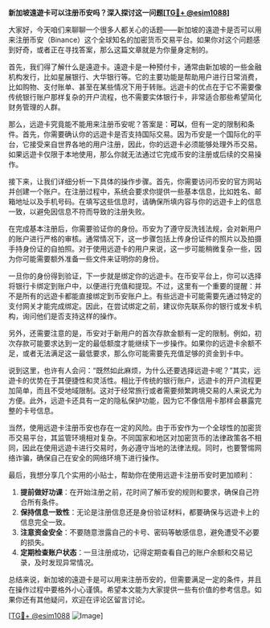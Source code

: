 **新加坡遠遊卡可以注册币安吗？深入探讨这一问题[[TG💪+ @esim1088](https://t.me/s/esim1088)]**

大家好，今天咱们来聊聊一个很多人都关心的话题——新加坡的遠遊卡是否可以用来注册币安（Binance）这个全球知名的加密货币交易平台。如果你对这个问题感到好奇，或者正在寻找答案，那么这篇文章就是为你量身定制的。

首先，我们得了解什么是遠遊卡。遠遊卡是一种预付卡，通常由新加坡的一些金融机构发行，比如星展银行、大华银行等。它的主要功能是帮助用户进行日常消费，比如购物、支付账单、甚至在某些情况下用于转账。远遊卡的优点在于它不需要像传统银行账户那样复杂的开户流程，也不需要实体银行卡，非常适合那些希望简化财务管理的人群。

那么，远遊卡究竟能不能用来注册币安呢？答案是：**可以**，但有一定的限制和条件。首先，你需要确认你的远遊卡是否支持国际交易。因为币安是一个国际化的平台，它接受来自世界各地的用户注册，因此，你的远遊卡必须能够处理外币交易。如果远遊卡仅限于本地使用，那么你就无法通过它完成币安的注册或后续的交易操作。

接下来，让我们详细分析一下具体的操作步骤。首先，你需要访问币安的官方网站并创建一个账户。在注册过程中，系统会要求你提供一些基本信息，比如姓名、邮箱地址以及手机号码。在填写这些信息时，请确保所填内容与你的远遊卡上的信息一致，以避免因信息不符而导致的注册失败。

在完成基本注册后，你需要验证你的身份。币安为了遵守反洗钱法规，会对新用户的账户进行严格的审核。通常情况下，这一步骤包括上传身份证件的照片以及拍摄手持身份证的自拍照。对于使用远遊卡的用户来说，这一步可能稍微复杂一些，因为你可能需要额外准备一些文件来证明你的身份。

一旦你的身份得到验证，下一步就是绑定你的远遊卡。在币安平台上，你可以选择将银行卡绑定到账户中，以便进行充值和提现。不过，这里有一个重要的提醒：并不是所有的远遊卡都能直接绑定到币安账户上。有些远遊卡可能需要先通过特定的支付网关才能完成绑定。因此，在尝试绑定之前，建议你先联系你的银行或发卡机构，询问他们是否支持这样的操作。

另外，还需要注意的是，币安对于新用户的首次存款金额有一定的限制。例如，初次存款可能要求达到一定的最低额度才能继续下一步操作。如果你的远遊卡余额不足，或者无法满足这一最低要求，那么你可能需要先充值足够的资金到卡中。

说到这里，也许有人会问：“既然如此麻烦，为什么还要选择远遊卡呢？”其实，远遊卡的优势在于其便捷性和灵活性。相比于传统的银行账户，远遊卡的开户流程更加简单，而且不受地域限制。这对于经常旅行或者需要频繁跨境交易的人来说尤为方便。此外，远遊卡还具有一定的隐私保护功能，因为它不像信用卡那样会暴露完整的卡号信息。

当然，使用远遊卡注册币安也存在一定的风险。由于币安作为一个全球性的加密货币交易平台，其监管环境相对复杂。不同国家和地区对加密货币的法律政策各不相同，因此在使用远遊卡进行交易时，务必遵守当地的法律法规。同时，也要警惕网络诈骗，确保自己在安全的网络环境下进行操作。

最后，我想分享几个实用的小贴士，帮助你在使用远遊卡注册币安时更加顺利：

1. **提前做好功课**：在开始注册之前，花时间了解币安的规则和要求，确保自己符合所有条件。
2. **保持信息一致性**：无论是注册信息还是身份验证材料，都要确保与远遊卡上的信息完全一致。
3. **注意资金安全**：不要随意泄露自己的卡号、密码等敏感信息，避免遭受不必要的损失。
4. **定期检查账户状态**：一旦注册成功，记得定期查看自己的账户余额和交易记录，及时发现异常情况。

总结来说，新加坡的遠遊卡是可以用来注册币安的，但需要满足一定的条件，并且在操作过程中要格外小心谨慎。希望本文能为大家提供一些有价值的参考信息。如果你还有其他疑问，欢迎在评论区留言讨论。

[[TG💪+ @esim1088](https://t.me/s/esim1088) ![Image](https://i.postimg.cc/4NQfJmqS/Snipaste-2025-05-13-00-14-12.png)]